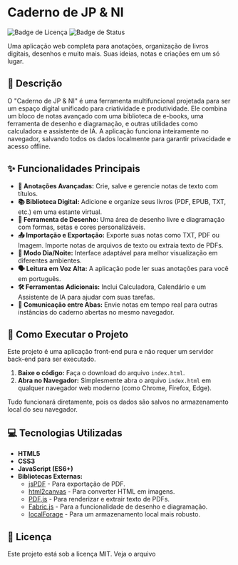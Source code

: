 # Caderno de JP & NI

![Badge de Licença](https://img.shields.io/badge/license-MIT-blue.svg)
![Badge de Status](https://img.shields.io/badge/status-em%20desenvolvimento-yellow.svg)

Uma aplicação web completa para anotações, organização de livros digitais, desenhos e muito mais. Suas ideias, notas e criações em um só lugar.

## 📖 Descrição

O "Caderno de JP & NI" é uma ferramenta multifuncional projetada para ser um espaço digital unificado para criatividade e produtividade. Ele combina um bloco de notas avançado com uma biblioteca de e-books, uma ferramenta de desenho e diagramação, e outras utilidades como calculadora e assistente de IA. A aplicação funciona inteiramente no navegador, salvando todos os dados localmente para garantir privacidade e acesso offline.

## ✨ Funcionalidades Principais

* **📝 Anotações Avançadas:** Crie, salve e gerencie notas de texto com títulos.
* **📚 Biblioteca Digital:** Adicione e organize seus livros (PDF, EPUB, TXT, etc.) em uma estante virtual.
* **🎨 Ferramenta de Desenho:** Uma área de desenho livre e diagramação com formas, setas e cores personalizáveis.
* **📤 Importação e Exportação:** Exporte suas notas como TXT, PDF ou Imagem. Importe notas de arquivos de texto ou extraia texto de PDFs.
* **🌙 Modo Dia/Noite:** Interface adaptável para melhor visualização em diferentes ambientes.
* **🗣️ Leitura em Voz Alta:** A aplicação pode ler suas anotações para você em português.
* **🛠️ Ferramentas Adicionais:** Inclui Calculadora, Calendário e um Assistente de IA para ajudar com suas tarefas.
* **🔗 Comunicação entre Abas:** Envie notas em tempo real para outras instâncias do caderno abertas no mesmo navegador.

## 🚀 Como Executar o Projeto

Este projeto é uma aplicação front-end pura e não requer um servidor back-end para ser executado.

1.  **Baixe o código:** Faça o download do arquivo `index.html`.
2.  **Abra no Navegador:** Simplesmente abra o arquivo `index.html` em qualquer navegador web moderno (como Chrome, Firefox, Edge).

Tudo funcionará diretamente, pois os dados são salvos no armazenamento local do seu navegador.

## 💻 Tecnologias Utilizadas

* **HTML5**
* **CSS3**
* **JavaScript (ES6+)**
* **Bibliotecas Externas:**
    * [jsPDF](https://github.com/parallax/jsPDF) - Para exportação de PDF.
    * [html2canvas](https://html2canvas.hertzen.com/) - Para converter HTML em imagens.
    * [PDF.js](https://mozilla.github.io/pdf.js/) - Para renderizar e extrair texto de PDFs.
    * [Fabric.js](http://fabricjs.com/) - Para a funcionalidade de desenho e diagramação.
    * [localForage](https://localforage.github.io/localForage/) - Para um armazenamento local mais robusto.

## 📄 Licença

Este projeto está sob a licença MIT. Veja o arquivo
